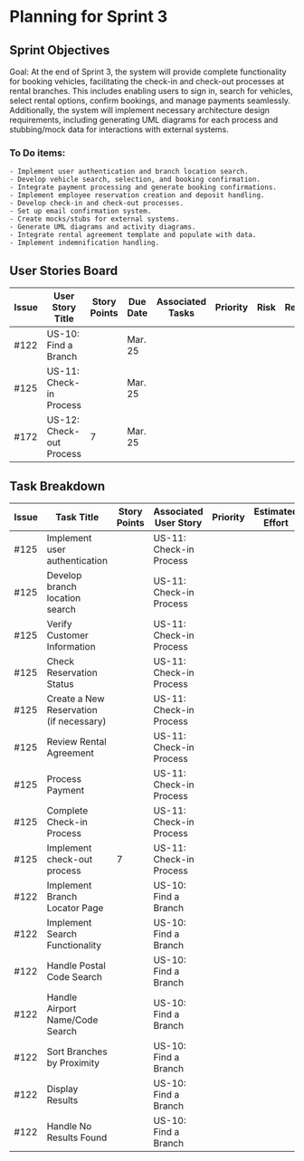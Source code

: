 # Planning for Sprint 3 

## Sprint Objectives
Goal: At the end of Sprint 3, the system will provide complete functionality for booking vehicles, facilitating the check-in and check-out processes at rental branches. This includes enabling users to sign in, search for vehicles, select rental options, confirm bookings, and manage payments seamlessly. Additionally, the system will implement necessary architecture design requirements, including generating UML diagrams for each process and stubbing/mock data for interactions with external systems.

### To Do items:    
    - Implement user authentication and branch location search.
    - Develop vehicle search, selection, and booking confirmation.
    - Integrate payment processing and generate booking confirmations.
    - Implement employee reservation creation and deposit handling.
    - Develop check-in and check-out processes.
    - Set up email confirmation system.
    - Create mocks/stubs for external systems.
    - Generate UML diagrams and activity diagrams.
    - Integrate rental agreement template and populate with data.
    - Implement indemnification handling.




## User Stories Board

| Issue | User Story Title | Story Points | Due Date | Associated Tasks | Priority | Risk | Responsible/Owner |
| -- | -- | -- | -- | -- | -- | -- | -- |
| #122 | US-10: Find a Branch|  | Mar. 25 | |  |  |  |
| #125 | US-11: Check-in Process |  | Mar. 25 |  |  |  |  |
| #172 | US-12: Check-out Process  | 7 | Mar. 25 |  |  |  |  |


## Task Breakdown

| Issue | Task Title                               | Story Points | Associated User Story | Priority | Estimated Effort | Dependencies |
|-------|------------------------------------------|--------------|-----------------------|----------|------------------|--------------|
| #125  | Implement user authentication            |              | US-11: Check-in Process |          |                  |              |
| #125  | Develop branch location search           |              | US-11: Check-in Process                     |          |                  |              |
| #125  | Verify Customer Information              |              | US-11: Check-in Process |        |                  |              |
| #125  | Check Reservation Status                 |              | US-11: Check-in Process                      |          |                  |              |
| #125  | Create a New Reservation (if necessary)  |              | US-11: Check-in Process                      |          |                  |              |
| #125  | Review Rental Agreement                  |              | US-11: Check-in Process                      |          |                  |              |
| #125  | Process Payment                          |              | US-11: Check-in Process                      |          |                  |              |
| #125  | Complete Check-in Process                |              | US-11: Check-in Process                      |          |                  |              |
| #125  | Implement check-out process             | 7            |  US-11: Check-in Process |          |                  |              |
| #122  | Implement Branch Locator Page            |              | US-10: Find a Branch |          |                  |              |
| #122  | Implement Search Functionality           |              |  US-10: Find a Branch                     |          |                  |              |
| #122  | Handle Postal Code Search                |              |  US-10: Find a Branch                     |          |                  |              |
| #122  | Handle Airport Name/Code Search         |              |   US-10: Find a Branch                    |          |                  |              |
| #122  | Sort Branches by Proximity              |              |   US-10: Find a Branch                    |          |                  |              |
| #122  | Display Results                          |              |  US-10: Find a Branch                     |          |                  |              |
| #122  | Handle No Results Found                  |              |  US-10: Find a Branch                     |          |                  |              |

